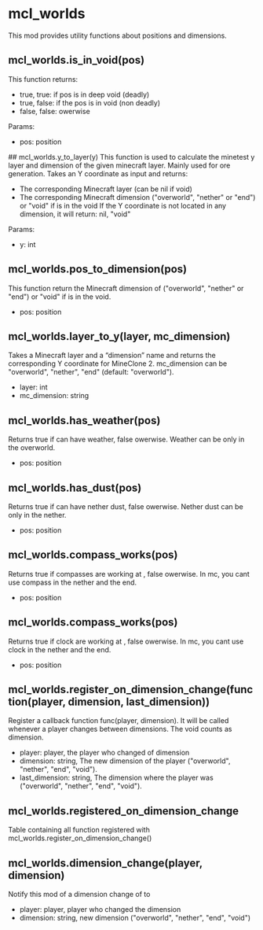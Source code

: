 # mcl_worlds
This mod provides utility functions about positions and dimensions.

## mcl_worlds.is_in_void(pos)
This function returns:

* true, true: if pos is in deep void (deadly)
* true, false: if the pos is in void (non deadly)
* false, false: owerwise

Params:

* pos: position

## mcl_worlds.y_to_layer(y)
This function is used to calculate the minetest y layer and dimension of the given <y> minecraft layer.
Mainly used for ore generation.
Takes an Y coordinate as input and returns:

* The corresponding Minecraft layer (can be nil if void)
* The corresponding Minecraft dimension ("overworld", "nether" or "end") or "void" if <y> is in the void
If the Y coordinate is not located in any dimension, it will return: nil, "void"

Params:

* y: int

## mcl_worlds.pos_to_dimension(pos)
This function return the Minecraft dimension of <pos> ("overworld", "nether" or "end") or "void" if <y> is in the void.

* pos: position

## mcl_worlds.layer_to_y(layer, mc_dimension)
Takes a Minecraft layer and a “dimension” name and returns the corresponding Y coordinate for MineClone 2.
mc_dimension can be "overworld", "nether", "end" (default: "overworld").

* layer: int
* mc_dimension: string

## mcl_worlds.has_weather(pos)
Returns true if <pos> can have weather, false owerwise.
Weather can be only in the overworld.

* pos: position

## mcl_worlds.has_dust(pos)
Returns true if <pos> can have nether dust, false owerwise.
Nether dust can be only in the nether.

* pos: position

## mcl_worlds.compass_works(pos)
Returns true if compasses are working at <pos>, false owerwise.
In mc, you cant use compass in the nether and the end.

* pos: position

## mcl_worlds.compass_works(pos)
Returns true if clock are working at <pos>, false owerwise.
In mc, you cant use clock in the nether and the end.

* pos: position

## mcl_worlds.register_on_dimension_change(function(player, dimension, last_dimension))
Register a callback function func(player, dimension).
It will be called whenever a player changes between dimensions.
The void counts as dimension.

* player: player, the player who changed of dimension
* dimension: string, The new dimension of the player ("overworld", "nether", "end", "void").
* last_dimension: string, The dimension where the player was ("overworld", "nether", "end", "void").


## mcl_worlds.registered_on_dimension_change
Table containing all function registered with mcl_worlds.register_on_dimension_change()

## mcl_worlds.dimension_change(player, dimension)
Notify this mod of a dimension change of <player> to <dimension>

* player: player, player who changed the dimension
* dimension: string, new dimension ("overworld", "nether", "end", "void")